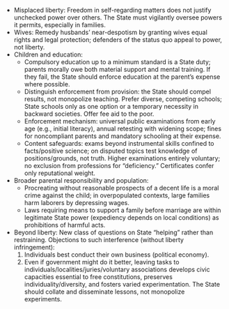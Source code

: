 - Misplaced liberty: Freedom in self-regarding matters does not justify unchecked power over others. The State must vigilantly oversee powers it permits, especially in families.
- Wives: Remedy husbands’ near-despotism by granting wives equal rights and legal protection; defenders of the status quo appeal to power, not liberty.
- Children and education:
  - Compulsory education up to a minimum standard is a State duty; parents morally owe both material support and mental training. If they fail, the State should enforce education at the parent’s expense where possible.
  - Distinguish enforcement from provision: the State should compel results, not monopolize teaching. Prefer diverse, competing schools; State schools only as one option or a temporary necessity in backward societies. Offer fee aid to the poor.
  - Enforcement mechanism: universal public examinations from early age (e.g., initial literacy), annual retesting with widening scope; fines for noncompliant parents and mandatory schooling at their expense.
  - Content safeguards: exams beyond instrumental skills confined to facts/positive science; on disputed topics test knowledge of positions/grounds, not truth. Higher examinations entirely voluntary; no exclusion from professions for “deficiency.” Certificates confer only reputational weight.
- Broader parental responsibility and population:
  - Procreating without reasonable prospects of a decent life is a moral crime against the child; in overpopulated contexts, large families harm laborers by depressing wages.
  - Laws requiring means to support a family before marriage are within legitimate State power (expediency depends on local conditions) as prohibitions of harmful acts.
- Beyond liberty: New class of questions on State “helping” rather than restraining. Objections to such interference (without liberty infringement):
  1) Individuals best conduct their own business (political economy).
  2) Even if government might do it better, leaving tasks to individuals/localities/juries/voluntary associations develops civic capacities essential to free constitutions, preserves individuality/diversity, and fosters varied experimentation. The State should collate and disseminate lessons, not monopolize experiments.
